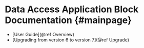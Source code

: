 # Data Access Application Block Documentation                       {#mainpage}
 
 * [User Guide](@ref Overview)
 * [Upgrading from version 6 to version 7](@ref Upgrade)
 
 